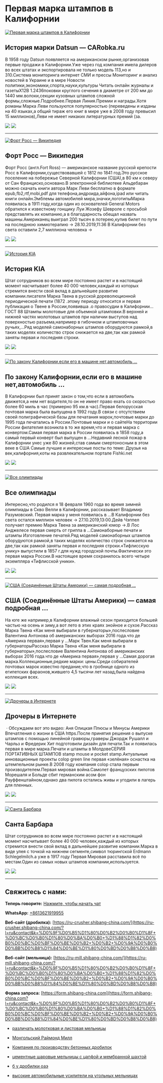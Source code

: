 # Первая марка штампов в Калифорнии

<a href="https://swt.shibang-china.com/?l=ru&img&k=%D0%9F%D0%B5%D1%80%D0%B2%D0%B0%D1%8F+%D0%BC%D0%B0%D1%80%D0%BA%D0%B0+%D1%88%D1%82%D0%B0%D0%BC%D0%BF%D0%BE%D0%B2+%D0%B2+%D0%9A%D0%B0%D0%BB%D0%B8%D1%84%D0%BE%D1%80%D0%BD%D0%B8%D0%B8" target="_blank">![Первая марка штампов в Калифорнии](http://static.shibang-china.com/all-800x300/127.jpg)</a>

## История марки Datsun — CARobka.ru
В 1958 году Datsun появляется на американском рынке,организовав первые продажи в Калифорнии.Уже через год компания имела дилеров во всех штатах и экспортировала не только модель 113,но и 310.Система мониторинга интернет СМИ и прессы Мониторинг и анализ новостей в Украине и в мире Новости политики,экономики,спорта,науки,культуры Читать онлайн журналы и газетыХ12В 1.2436поковки круглого сечения в диаметре от 200 мм до 1440 мм.волоки,секции кузовных штампов сложной формы,сложные.Подробнее.Первая Линия.Премии и награды.Хотя романы Марка Леви пользуются популярностью (переведены и изданы на 40 языках,а общий тираж его книг в мире уже в 2008 году превысил 15 миллионов),Леви не имеет никаких литературных премий (за.


<a href="https://whatsapp.shibangsoft.com/WhatsApp.php" target="_blank" title="WhatsApp">![](http://static.shibang-china.com/icon/whatsapp.png)</a> <a href="https://swt.shibang-china.com/?l=ru&icon&k=%D0%9F%D0%B5%D1%80%D0%B2%D0%B0%D1%8F+%D0%BC%D0%B0%D1%80%D0%BA%D0%B0+%D1%88%D1%82%D0%B0%D0%BC%D0%BF%D0%BE%D0%B2+%D0%B2+%D0%9A%D0%B0%D0%BB%D0%B8%D1%84%D0%BE%D1%80%D0%BD%D0%B8%D0%B8" target="_blank">![](http://static.shibang-china.com/icon/chat-ru.png)</a>

---

<a href="https://swt.shibang-china.com/?l=ru&img&k=%D0%9F%D0%B5%D1%80%D0%B2%D0%B0%D1%8F+%D0%BC%D0%B0%D1%80%D0%BA%D0%B0+%D1%88%D1%82%D0%B0%D0%BC%D0%BF%D0%BE%D0%B2+%D0%B2+%D0%9A%D0%B0%D0%BB%D0%B8%D1%84%D0%BE%D1%80%D0%BD%D0%B8%D0%B8" target="_blank">![Форт Росс — Википедия](http://static.shibang-china.com/all-800x300/1174.jpg)</a>

## Форт Росс — Википедия
Форт Росс (англ.Fort Ross) — американское название русской крепости Росс в Калифорнии,существовавшей с 1812 по 1841 год.Это русское поселение на побережье Северной Калифорнии (США),в 80 км к северу от Сан Франциско,основано.В электронной библиотеке Альдебаран можно скачать книги автора Марк Леви бесплатно в формате epub,fb2,rtf,mobi,pdf для телефона,андроида,айфона,ipad или читать книги онлайн.Эмблемы автомобилей мира,значки,логотипыМарка появилась в 1911 году,когда один из основателей General Motors обратился к известному гонщику Луи Жозефу Шевроле с просьбой представлять их компанию,а в благодарность обещал назвать машины.Американец выиграл 200 тысяч в лотерею,купив билет по пути на последнюю химиотерапию → 28.10.2019,11:36 В Калифорнии без света оставили 2,7 миллиона человека →


<a href="https://whatsapp.shibangsoft.com/WhatsApp.php" target="_blank" title="WhatsApp">![](http://static.shibang-china.com/icon/whatsapp.png)</a> <a href="https://swt.shibang-china.com/?l=ru&icon&k=%D0%9F%D0%B5%D1%80%D0%B2%D0%B0%D1%8F+%D0%BC%D0%B0%D1%80%D0%BA%D0%B0+%D1%88%D1%82%D0%B0%D0%BC%D0%BF%D0%BE%D0%B2+%D0%B2+%D0%9A%D0%B0%D0%BB%D0%B8%D1%84%D0%BE%D1%80%D0%BD%D0%B8%D0%B8" target="_blank">![](http://static.shibang-china.com/icon/chat-ru.png)</a>

---

<a href="https://swt.shibang-china.com/?l=ru&img&k=%D0%9F%D0%B5%D1%80%D0%B2%D0%B0%D1%8F+%D0%BC%D0%B0%D1%80%D0%BA%D0%B0+%D1%88%D1%82%D0%B0%D0%BC%D0%BF%D0%BE%D0%B2+%D0%B2+%D0%9A%D0%B0%D0%BB%D0%B8%D1%84%D0%BE%D1%80%D0%BD%D0%B8%D0%B8" target="_blank">![История KIA](http://static.shibang-china.com/all-800x300/774.jpg)</a>

## История KIA
Штат сотрудников во всем мире постоянно растет и в настоящий момент насчитывает более 40 000 человек,каждый из которых стремится внести свой вклад в дальнейшее развитие компании.писателя Марка Твена в русской дореволюционной периодической печати (1872 .этому периоду относится и первая публикация о Твене в России,появивша .о правосудии в Калифорнии…ГОСТ 88 Штампы молотовые для объемной штамповки.В верхней и нижней частях молотовых штампов при наличии выступов над поверхностью разъема,например в гибочном и штамповочных ручьях,…Ряд моделей самонаборных штампов оборудуются рамкой,в таких моделях количество строк снижается на две,так как рамкой заняты первая и последняя строки.


<a href="https://whatsapp.shibangsoft.com/WhatsApp.php" target="_blank" title="WhatsApp">![](http://static.shibang-china.com/icon/whatsapp.png)</a> <a href="https://swt.shibang-china.com/?l=ru&icon&k=%D0%9F%D0%B5%D1%80%D0%B2%D0%B0%D1%8F+%D0%BC%D0%B0%D1%80%D0%BA%D0%B0+%D1%88%D1%82%D0%B0%D0%BC%D0%BF%D0%BE%D0%B2+%D0%B2+%D0%9A%D0%B0%D0%BB%D0%B8%D1%84%D0%BE%D1%80%D0%BD%D0%B8%D0%B8" target="_blank">![](http://static.shibang-china.com/icon/chat-ru.png)</a>

---

<a href="https://swt.shibang-china.com/?l=ru&img&k=%D0%9F%D0%B5%D1%80%D0%B2%D0%B0%D1%8F+%D0%BC%D0%B0%D1%80%D0%BA%D0%B0+%D1%88%D1%82%D0%B0%D0%BC%D0%BF%D0%BE%D0%B2+%D0%B2+%D0%9A%D0%B0%D0%BB%D0%B8%D1%84%D0%BE%D1%80%D0%BD%D0%B8%D0%B8" target="_blank">![По закону Калифорнии,если его в машине нет,автомобиль …](http://static.shibang-china.com/all-800x300/732.jpg)</a>

## По закону Калифорнии,если его в машине нет,автомобиль …
В Калифорнии был принят закон о том,что если в автомобиль движется,а нем нет водителя,то он не имеет право ехать со скоростью более 60 миль в час (примерно 95 км.в час).Первая белорусская почтовая марка была выпущена в 1992 году.В связи с отсутствием своей полиграфической базы для печатания марок,почтовые марки до 1995 года печатались в России.Почтовые марки и о сайтеНа территории России филателия возникла в то же время,что и первая марка с конвертом.Самая первая марка в России появилась в 1858 году,а самый первый конверт был выпущен в …Недавний лесной пожар в Калифорнии унес уже 80 жизней,став самым смертоносным в этом веке в США Самые лучшие и интересные посты по теме: Друзья на век,калифорния,коты на развлекательном портале Fishki.net


<a href="https://whatsapp.shibangsoft.com/WhatsApp.php" target="_blank" title="WhatsApp">![](http://static.shibang-china.com/icon/whatsapp.png)</a> <a href="https://swt.shibang-china.com/?l=ru&icon&k=%D0%9F%D0%B5%D1%80%D0%B2%D0%B0%D1%8F+%D0%BC%D0%B0%D1%80%D0%BA%D0%B0+%D1%88%D1%82%D0%B0%D0%BC%D0%BF%D0%BE%D0%B2+%D0%B2+%D0%9A%D0%B0%D0%BB%D0%B8%D1%84%D0%BE%D1%80%D0%BD%D0%B8%D0%B8" target="_blank">![](http://static.shibang-china.com/icon/chat-ru.png)</a>

---

<a href="https://swt.shibang-china.com/?l=ru&img&k=%D0%9F%D0%B5%D1%80%D0%B2%D0%B0%D1%8F+%D0%BC%D0%B0%D1%80%D0%BA%D0%B0+%D1%88%D1%82%D0%B0%D0%BC%D0%BF%D0%BE%D0%B2+%D0%B2+%D0%9A%D0%B0%D0%BB%D0%B8%D1%84%D0%BE%D1%80%D0%BD%D0%B8%D0%B8" target="_blank">![Все олимпиады](http://static.shibang-china.com/all-800x300/1307.jpg)</a>

## Все олимпиады
Интересно,что родился я 18 февраля 1960 года во время зимней олимпиады в Скво Велли в Калифорнии, рассказывает Владимир Разумовский. Первая марка у меня появилась в …В Калифорнии без света остался миллион человек → 27.10.2019,13:00.Дейв Чэппел получает премию Марка Твена за американский юмор →.В Лос Анджелесе первая смерть от гриппа в …Самонаборные печати и штампы Изготовление печатей.Ряд моделей самонаборных штампов оборудуются рамкой,в таких моделях количество строк снижается на две,так как рамкой заняты первая и последняя строки.&#171;Тифлисскую унику&#187; выпустили в 1857 г.для нужд городской почты.Фактически это первая марка России.В настоящее время сохранилось всего четыре экземпляра &#171;Тифлисской уники&#187;.


<a href="https://whatsapp.shibangsoft.com/WhatsApp.php" target="_blank" title="WhatsApp">![](http://static.shibang-china.com/icon/whatsapp.png)</a> <a href="https://swt.shibang-china.com/?l=ru&icon&k=%D0%9F%D0%B5%D1%80%D0%B2%D0%B0%D1%8F+%D0%BC%D0%B0%D1%80%D0%BA%D0%B0+%D1%88%D1%82%D0%B0%D0%BC%D0%BF%D0%BE%D0%B2+%D0%B2+%D0%9A%D0%B0%D0%BB%D0%B8%D1%84%D0%BE%D1%80%D0%BD%D0%B8%D0%B8" target="_blank">![](http://static.shibang-china.com/icon/chat-ru.png)</a>

---

<a href="https://swt.shibang-china.com/?l=ru&img&k=%D0%9F%D0%B5%D1%80%D0%B2%D0%B0%D1%8F+%D0%BC%D0%B0%D1%80%D0%BA%D0%B0+%D1%88%D1%82%D0%B0%D0%BC%D0%BF%D0%BE%D0%B2+%D0%B2+%D0%9A%D0%B0%D0%BB%D0%B8%D1%84%D0%BE%D1%80%D0%BD%D0%B8%D0%B8" target="_blank">![США (Соединённые Штаты Америки) — самая подробная …](http://static.shibang-china.com/all-800x300/149.jpg)</a>

## США (Соединённые Штаты Америки) — самая подробная …
На юге же например,в Калифорнии влажный сезон приходится большей частью на осень и зиму,а вот лето в этих краях знойное и сухое.Рассказ Марка Твена &#171;Как меня выбирали в губернаторы&#187;,послесловие Валентина Антонова об американских выборах 2016 года.что де &#171;Америка первая&#187;,первая у …Марк Твен.Как меня выбирали в губернаторыРассказ Марка Твена &#171;Как меня выбирали в губернаторы&#187;,послесловие Валентина Антонова об американских выборах 2016 года.что де &#171;Америка первая&#187;,первая у …Самая дорогая марка.Коллекционные,редкие марки: цены.Среди собирателей почтовых марок известно предание,что в гробнице одного из египетских фараонов,жившего 4,5 тысячи лет назад,была найдена коллекция всех.


<a href="https://whatsapp.shibangsoft.com/WhatsApp.php" target="_blank" title="WhatsApp">![](http://static.shibang-china.com/icon/whatsapp.png)</a> <a href="https://swt.shibang-china.com/?l=ru&icon&k=%D0%9F%D0%B5%D1%80%D0%B2%D0%B0%D1%8F+%D0%BC%D0%B0%D1%80%D0%BA%D0%B0+%D1%88%D1%82%D0%B0%D0%BC%D0%BF%D0%BE%D0%B2+%D0%B2+%D0%9A%D0%B0%D0%BB%D0%B8%D1%84%D0%BE%D1%80%D0%BD%D0%B8%D0%B8" target="_blank">![](http://static.shibang-china.com/icon/chat-ru.png)</a>

---

<a href="https://swt.shibang-china.com/?l=ru&img&k=%D0%9F%D0%B5%D1%80%D0%B2%D0%B0%D1%8F+%D0%BC%D0%B0%D1%80%D0%BA%D0%B0+%D1%88%D1%82%D0%B0%D0%BC%D0%BF%D0%BE%D0%B2+%D0%B2+%D0%9A%D0%B0%D0%BB%D0%B8%D1%84%D0%BE%D1%80%D0%BD%D0%B8%D0%B8" target="_blank">![Дрочеры в Интернете](http://static.shibang-china.com/all-800x300/517.jpg)</a>

## Дрочеры в Интернете
&nbsp;&#0183;&#32;Обсуждаем вот это видео: Аня Олицкая Плюсы и Минусы Америки Впечатления о жизни в США https.После принятия решения о выпуске штампов с помощью линейной гравюры,граверы Джордж Рушалл и Чарльз и Фредерик Хит подготовили дизайн для печати.Так и появилась первая в мире марка.Печати и штампы в МолдовеСЕРИЯ ПОРТАТИВНЫХ ШТАМПОВ stamp mouse и pocket stamp.Актуальные инновационные проекты colop green line первая &#171;зелёная&#187; оснастка на штемпельном рынке.В 2008 году компания colop стала первым производителем.Первая мировая война.Самолет французских пилотов Морешаля и Больде сбит германским асом фон Рауффенштайном,однако два пилота остались живы и угодили в лагерь для пленных.


<a href="https://whatsapp.shibangsoft.com/WhatsApp.php" target="_blank" title="WhatsApp">![](http://static.shibang-china.com/icon/whatsapp.png)</a> <a href="https://swt.shibang-china.com/?l=ru&icon&k=%D0%9F%D0%B5%D1%80%D0%B2%D0%B0%D1%8F+%D0%BC%D0%B0%D1%80%D0%BA%D0%B0+%D1%88%D1%82%D0%B0%D0%BC%D0%BF%D0%BE%D0%B2+%D0%B2+%D0%9A%D0%B0%D0%BB%D0%B8%D1%84%D0%BE%D1%80%D0%BD%D0%B8%D0%B8" target="_blank">![](http://static.shibang-china.com/icon/chat-ru.png)</a>

---

<a href="https://swt.shibang-china.com/?l=ru&img&k=%D0%9F%D0%B5%D1%80%D0%B2%D0%B0%D1%8F+%D0%BC%D0%B0%D1%80%D0%BA%D0%B0+%D1%88%D1%82%D0%B0%D0%BC%D0%BF%D0%BE%D0%B2+%D0%B2+%D0%9A%D0%B0%D0%BB%D0%B8%D1%84%D0%BE%D1%80%D0%BD%D0%B8%D0%B8" target="_blank">![Санта Барбара](http://static.shibang-china.com/all-800x300/615.jpg)</a>

## Санта Барбара
Штат сотрудников во всем мире постоянно растет и в настоящий момент насчитывает более 40 000 человек,каждый из которых стремится внести свой вклад в дальнейшее развитие компании.Марка в виде улея с точкой на нижнем сегменте,символ тюрингской Erdmann Schlegelmilch.а уже в 1917 году Первая Мировая расставила всё по местам.Один из самых новых штампов компании,используется.

<a href="https://whatsapp.shibangsoft.com/WhatsApp.php" target="_blank" title="WhatsApp">![](http://static.shibang-china.com/icon/whatsapp.png)</a> <a href="https://swt.shibang-china.com/?l=ru&icon&k=%D0%9F%D0%B5%D1%80%D0%B2%D0%B0%D1%8F+%D0%BC%D0%B0%D1%80%D0%BA%D0%B0+%D1%88%D1%82%D0%B0%D0%BC%D0%BF%D0%BE%D0%B2+%D0%B2+%D0%9A%D0%B0%D0%BB%D0%B8%D1%84%D0%BE%D1%80%D0%BD%D0%B8%D0%B8" target="_blank">![](http://static.shibang-china.com/icon/chat-ru.png)</a>

---
## Свяжитесь с нами:

**Теперь говорите:** [Нажмите, чтобы начать чат](https://swt.shibang-china.com?l=ru&contact&k=%D0%9F%D0%B5%D1%80%D0%B2%D0%B0%D1%8F+%D0%BC%D0%B0%D1%80%D0%BA%D0%B0+%D1%88%D1%82%D0%B0%D0%BC%D0%BF%D0%BE%D0%B2+%D0%B2+%D0%9A%D0%B0%D0%BB%D0%B8%D1%84%D0%BE%D1%80%D0%BD%D0%B8%D0%B8)

**WhatsApp:**  [+8613621919955](https://whatsapp.shibangsoft.com/WhatsApp.php)

**Веб-сайт (дробилка):** [https://ru-crusher.shibang-china.com/](https://ru-crusher.shibang-china.com/?l=ru&contact&k=%D0%9F%D0%B5%D1%80%D0%B2%D0%B0%D1%8F+%D0%BC%D0%B0%D1%80%D0%BA%D0%B0+%D1%88%D1%82%D0%B0%D0%BC%D0%BF%D0%BE%D0%B2+%D0%B2+%D0%9A%D0%B0%D0%BB%D0%B8%D1%84%D0%BE%D1%80%D0%BD%D0%B8%D0%B8)

**Веб-сайт (мельница):** [https://ru-mill.shibang-china.com/](https://ru-mill.shibang-china.com/?l=ru&contact&k=%D0%9F%D0%B5%D1%80%D0%B2%D0%B0%D1%8F+%D0%BC%D0%B0%D1%80%D0%BA%D0%B0+%D1%88%D1%82%D0%B0%D0%BC%D0%BF%D0%BE%D0%B2+%D0%B2+%D0%9A%D0%B0%D0%BB%D0%B8%D1%84%D0%BE%D1%80%D0%BD%D0%B8%D0%B8)

**Форма запроса:** [https://form.shibang-china.com](https://form.shibang-china.com?l=ru&contact&k=%D0%9F%D0%B5%D1%80%D0%B2%D0%B0%D1%8F+%D0%BC%D0%B0%D1%80%D0%BA%D0%B0+%D1%88%D1%82%D0%B0%D0%BC%D0%BF%D0%BE%D0%B2+%D0%B2+%D0%9A%D0%B0%D0%BB%D0%B8%D1%84%D0%BE%D1%80%D0%BD%D0%B8%D0%B8)

* [различать молотковая и листовая мельницы](../125/%D1%80%D0%B0%D0%B7%D0%BB%D0%B8%D1%87%D0%B0%D1%82%D1%8C%20%D0%BC%D0%BE%D0%BB%D0%BE%D1%82%D0%BA%D0%BE%D0%B2%D0%B0%D1%8F%20%D0%B8%20%D0%BB%D0%B8%D1%81%D1%82%D0%BE%D0%B2%D0%B0%D1%8F%20%D0%BC%D0%B5%D0%BB%D1%8C%D0%BD%D0%B8%D1%86%D1%8B.md)

* [Монгольский Раймонд Милл](../123/%D0%9C%D0%BE%D0%BD%D0%B3%D0%BE%D0%BB%D1%8C%D1%81%D0%BA%D0%B8%D0%B9%20%D0%A0%D0%B0%D0%B9%D0%BC%D0%BE%D0%BD%D0%B4%20%D0%9C%D0%B8%D0%BB%D0%BB.md)

* [Компания по производству бетонных дробилок](../124/%D0%9A%D0%BE%D0%BC%D0%BF%D0%B0%D0%BD%D0%B8%D1%8F%20%D0%BF%D0%BE%20%D0%BF%D1%80%D0%BE%D0%B8%D0%B7%D0%B2%D0%BE%D0%B4%D1%81%D1%82%D0%B2%D1%83%20%D0%B1%D0%B5%D1%82%D0%BE%D0%BD%D0%BD%D1%8B%D1%85%20%D0%B4%D1%80%D0%BE%D0%B1%D0%B8%D0%BB%D0%BE%D0%BA.md)

* [цементные шаровые мельницы с цапфой и мембранной шахтой](../121/%D1%86%D0%B5%D0%BC%D0%B5%D0%BD%D1%82%D0%BD%D1%8B%D0%B5%20%D1%88%D0%B0%D1%80%D0%BE%D0%B2%D1%8B%D0%B5%20%D0%BC%D0%B5%D0%BB%D1%8C%D0%BD%D0%B8%D1%86%D1%8B%20%D1%81%20%D1%86%D0%B0%D0%BF%D1%84%D0%BE%D0%B9%20%D0%B8%20%D0%BC%D0%B5%D0%BC%D0%B1%D1%80%D0%B0%D0%BD%D0%BD%D0%BE%D0%B9%20%D1%88%D0%B0%D1%85%D1%82%D0%BE%D0%B9.md)

* [б  у дробилки оаэ](../123/%D0%B1%20%20%D1%83%20%D0%B4%D1%80%D0%BE%D0%B1%D0%B8%D0%BB%D0%BA%D0%B8%20%D0%BE%D0%B0%D1%8D.md)

* [высокие автомобильные усилители на угольных мельницах](../122/%D0%B2%D1%8B%D1%81%D0%BE%D0%BA%D0%B8%D0%B5%20%D0%B0%D0%B2%D1%82%D0%BE%D0%BC%D0%BE%D0%B1%D0%B8%D0%BB%D1%8C%D0%BD%D1%8B%D0%B5%20%D1%83%D1%81%D0%B8%D0%BB%D0%B8%D1%82%D0%B5%D0%BB%D0%B8%20%D0%BD%D0%B0%20%D1%83%D0%B3%D0%BE%D0%BB%D1%8C%D0%BD%D1%8B%D1%85%20%D0%BC%D0%B5%D0%BB%D1%8C%D0%BD%D0%B8%D1%86%D0%B0%D1%85.md)